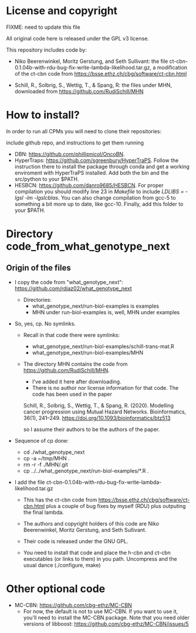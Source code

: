 # License and copyright


FIXME: need to update this file

All original code here is released under the GPL v3 license.


This repository includes code by:

- Niko Beerenwinkel, Moritz Gerstung, and Seth Sullivant: the file
   ct-cbn-0.1.04b-with-rdu-bug-fix-write-lambda-likelihood.tar.gz, a
   modification of the ct-cbn code from
   https://bsse.ethz.ch/cbg/software/ct-cbn.html

- Schill, R., Solbrig, S., Wettig, T., & Spang, R: the files under MHN,
  downloaded from https://github.com/RudiSchill/MHN

# How to install?
In order to run all CPMs you will need to clone their repositories:

include github repo, and instructions to get them running

* DBN: https://github.com/phillipnicol/OncoBN.
* HyperTraps: https://github.com/sgreenbury/HyperTraPS. Follow the instruction there to install the package through conda 
and get a working enviroment with HyperTraPS installed. Add both the bin and the src/python to your $PATH.
* HESBCN: https://github.com/danro9685/HESBCN. For proper compilation you should modify line 23 in *Makefile* to include *LDLIBS = -lgsl -lm -lgslcblas*. You can also change compilation from gcc-5 to something a bit more up to date, like gcc-10. Finally, add this folder to your $PATH.

# Directory code_from_what_genotype_next 

## Origin of the files  
  - I copy the code from "what_genotype_next": https://github.com/rdiaz02/what_genotype_next
    - Directories:
      - what_genotype_next/run-biol-examples is examples
      - MHN under run-biol-examples is, well, MHN under examples
  - So, yes, cp. No symlinks.
    - Recall in that code there were symlinks:
      - what_genotype_next/run-biol-examples/schill-trans-mat.R
      - what_genotype_next/run-biol-examples/MHN
    - The directory MHN contains the code from
    https://github.com/RudiSchill/MHN.
    
      - I've added it here after downloading.
      - There is no author nor license information for that code. The code has
      been used in the paper

      Schill, R., Solbrig, S., Wettig, T., & Spang, R. (2020). Modelling cancer
      progression using Mutual Hazard Networks. Bioinformatics, 36(1),
      241–249. https://doi.org/10.1093/bioinformatics/btz513

      so I assume their authors to be the authors of the paper.
      
  - Sequence of cp done:
    - cd ./what_genotype_next
    - cp -a ~/tmp/MHN .
    - rm -r -f ./MHN/.git
    - cp ../../what_genotype_next/run-biol-examples/*.R .

  - I add the file
    ct-cbn-0.1.04b-with-rdu-bug-fix-write-lambda-likelihood.tar.gz
    - This has the ct-cbn code from
    https://bsse.ethz.ch/cbg/software/ct-cbn.html
    plus a couple of bug fixes by myself (RDU) plus outputing the final lambda.
    - The authors and copyright holders of this code are Niko Beerenwinkel,
    Moritz Gerstung, and Seth Sullivant.
    - Their code is released under the GNU GPL.

    - You need to install that code and place the h-cbn and ct-cbn executables
      (or links to them) in you path. Uncompress and the usual dance
      (./configure, make)


# Other optional code
  - MC-CBN: https://github.com/cbg-ethz/MC-CBN
      - For now, the default is not to use MC-CBN. If you want to use it, you'll
      need to install the MC-CBN package. Note that you need older versions of
      libboost: https://github.com/cbg-ethz/MC-CBN/issues/5
